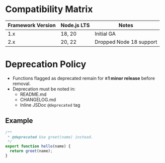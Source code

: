 # Compatibility Matrix

| Framework Version | Node.js LTS | Notes                   |
|-------------------|-------------|-------------------------|
| 1.x               | 18, 20      | Initial GA              |
| 2.x               | 20, 22      | Dropped Node 18 support |

# Deprecation Policy

- Functions flagged as deprecated remain for **≥1 minor release** before removal.
- Deprecation must be noted in:
  - README.md
  - CHANGELOG.md
  - Inline JSDoc `@deprecated` tag

## Example

```js
/**
 * @deprecated Use greet(name) instead.
 */
export function hello(name) {
  return greet(name);
}